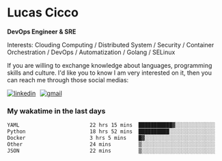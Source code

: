 # Lucas Cicco

**DevOps Engineer & SRE**

Interests: Clouding Computing / Distributed System / Security / Container Orchestration / DevOps / Automatization / Golang / SELinux

If you are willing to exchange knowledge about languages, programming skills and culture. I'd like you to know I am very interested on it, then you can reach me through those social medias:

<div style="display: flex; align-items: center; gap: 10px;">
  <a href="https://www.linkedin.com/in/lucas-vitor-de-cicco" target="_blank">
    <img
      src="https://img.shields.io/badge/-LinkedIn-%230077B5?style=for-the-badge&logo=linkedin&logoColor=white"
      alt="linkedin"
      target="_blank" 
    />
  </a>
  <a href="mailto:lucasvitorx1@gmail.com">
      <img
        src="https://img.shields.io/badge/-Gmail-%23333?style=for-the-badge&logo=gmail&logoColor=white"
        alt="gmail"
        target="_blank"
      />
  </a>
</div>

### My wakatime in the last days

<!--START_SECTION:waka-->

```txt
YAML                       22 hrs 15 mins  ███████████▓░░░░░░░░░░░░░   47.22 %
Python                     18 hrs 52 mins  ██████████░░░░░░░░░░░░░░░   40.04 %
Docker                     3 hrs 5 mins    █▓░░░░░░░░░░░░░░░░░░░░░░░   06.55 %
Other                      24 mins         ▒░░░░░░░░░░░░░░░░░░░░░░░░   00.88 %
JSON                       22 mins         ▒░░░░░░░░░░░░░░░░░░░░░░░░   00.80 %
```

<!--END_SECTION:waka-->
